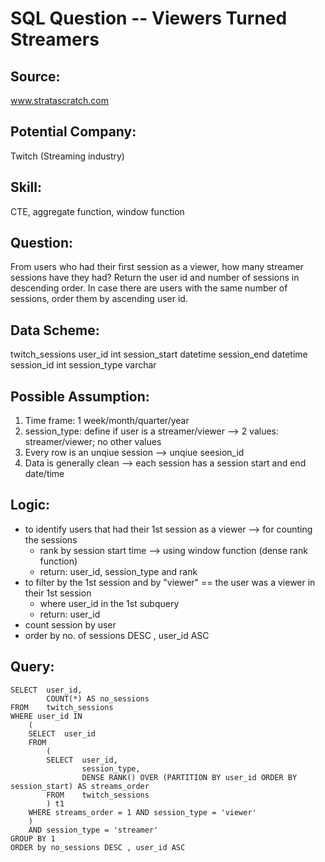 # SQL Question -- Viewers Turned Streamers

## Source: 
www.stratascratch.com

## Potential Company: 
Twitch (Streaming industry)

## Skill:
CTE, aggregate function, window function 

## Question:
From users who had their first session as a viewer, how many streamer sessions have they had? Return the user id and number of sessions in descending order. In case there are users with the same number of sessions, order them by ascending user id.

## Data Scheme:
twitch_sessions
	user_id			int
	session_start	datetime
	session_end		datetime
	session_id		int
	session_type	varchar

## Possible Assumption:
1. Time frame: 1 week/month/quarter/year
2. session_type: define if user is a streamer/viewer --> 2 values: streamer/viewer; no other values
3. Every row is an unqiue session --> unqiue seesion_id
4. Data is generally clean --> each session has a session start and end date/time

## Logic:
- to identify users that had their 1st session as a viewer --> for counting the sessions
	- rank by session start time --> using window function (dense rank function)
	- return: user_id, session_type and rank
- to filter by the 1st session and by "viewer" == the user was a viewer in their 1st session 
	- where user_id in the 1st subquery
	- return: user_id
- count session by user
- order by no. of sessions DESC , user_id ASC 


## Query:

```
SELECT	user_id,
		COUNT(*) AS no_sessions
FROM	twitch_sessions
WHERE user_id IN 
	(
	SELECT	user_id
	FROM	
		(	
		SELECT 	user_id, 
				session_type,
				DENSE RANK() OVER (PARTITION BY user_id ORDER BY session_start) AS streams_order
		FROM	twitch_sessions
		) t1
	WHERE streams_order = 1 AND session_type = 'viewer'
	)
	AND session_type = 'streamer'
GROUP BY 1
ORDER by no_sessions DESC , user_id ASC
```

